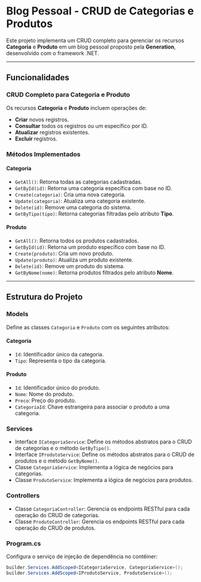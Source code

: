 # Blog Pessoal - CRUD de Categorias e Produtos

Este projeto implementa um CRUD completo para gerenciar os recursos **Categoria** e **Produto** em um blog pessoal proposto pela **Generation**, desenvolvido com o framework .NET.

---

## Funcionalidades

### CRUD Completo para Categoria e Produto
Os recursos **Categoria** e **Produto** incluem operações de:
- **Criar** novos registros.
- **Consultar** todos os registros ou um específico por ID.
- **Atualizar** registros existentes.
- **Excluir** registros.

### Métodos Implementados
#### Categoria
- `GetAll()`: Retorna todas as categorias cadastradas.
- `GetById(id)`: Retorna uma categoria específica com base no ID.
- `Create(categoria)`: Cria uma nova categoria.
- `Update(categoria)`: Atualiza uma categoria existente.
- `Delete(id)`: Remove uma categoria do sistema.
- `GetByTipo(tipo)`: Retorna categorias filtradas pelo atributo **Tipo**.

#### Produto
- `GetAll()`: Retorna todos os produtos cadastrados.
- `GetById(id)`: Retorna um produto específico com base no ID.
- `Create(produto)`: Cria um novo produto.
- `Update(produto)`: Atualiza um produto existente.
- `Delete(id)`: Remove um produto do sistema.
- `GetByNome(nome)`: Retorna produtos filtrados pelo atributo **Nome**.

---

## Estrutura do Projeto

### Models
Define as classes `Categoria` e `Produto` com os seguintes atributos:

#### Categoria
- `Id`: Identificador único da categoria.
- `Tipo`: Representa o tipo da categoria.

#### Produto
- `Id`: Identificador único do produto.
- `Nome`: Nome do produto.
- `Preco`: Preço do produto.
- `CategoriaId`: Chave estrangeira para associar o produto a uma categoria.

### Services
- Interface `ICategoriaService`: Define os métodos abstratos para o CRUD de categorias e o método `GetByTipo()`.
- Interface `IProdutoService`: Define os métodos abstratos para o CRUD de produtos e o método `GetByNome()`.
- Classe `CategoriaService`: Implementa a lógica de negócios para categorias.
- Classe `ProdutoService`: Implementa a lógica de negócios para produtos.

### Controllers
- Classe `CategoriaController`: Gerencia os endpoints RESTful para cada operação do CRUD de categorias.
- Classe `ProdutoController`: Gerencia os endpoints RESTful para cada operação do CRUD de produtos.

### Program.cs
Configura o serviço de injeção de dependência no contêiner:
```csharp
builder.Services.AddScoped<ICategoriaService, CategoriaService>();
builder.Services.AddScoped<IProdutoService, ProdutoService>();
